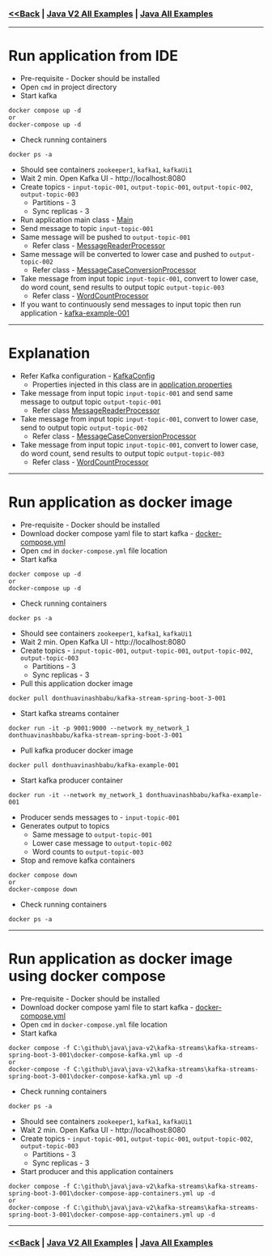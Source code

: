 ### [<<Back](../README.md) | [Java V2 All Examples](https://github.com/avinashbabudonthu/java/blob/master/java-v2/README.md) | [Java All Examples](https://github.com/avinashbabudonthu/java/blob/master/README.md)
------
# Run application from IDE
* Pre-requisite - Docker should be installed
* Open `cmd` in project directory
* Start kafka
```
docker compose up -d
or
docker-compose up -d
```
* Check running containers
```
docker ps -a
```
* Should see containers `zookeeper1`, `kafka1`, `kafkaUi1`
* Wait 2 min. Open Kafka UI - http://localhost:8080
* Create topics - `input-topic-001`, `output-topic-001`, `output-topic-002`, `output-topic-003`
  * Partitions - 3
  * Sync replicas - 3
* Run application main class - [Main](src/main/java/com/java/Main.java)
* Send message to topic `input-topic-001`
* Same message will be pushed to `output-topic-001`
  * Refer class - [MessageReaderProcessor](src/main/java/com/java/MessageReaderProcessor.java)
* Same message will be converted to lower case and pushed to `output-topic-002`
  * Refer class - [MessageCaseConversionProcessor](src/main/java/com/java/MessageCaseConversionProcessor.java)
* Take message from input topic `input-topic-001`, convert to lower case, do word count, send results to output topic `output-topic-003`
  * Refer class - [WordCountProcessor](src/main/java/com/java/WordCountProcessor.java)
* If you want to continuously send messages to input topic then run application - [kafka-example-001](../../kafka/kafka-example-001)
------
# Explanation
* Refer Kafka configuration - [KafkaConfig](src/main/java/com/java/KafkaConfig.java)
  * Properties injected in this class are in [application.properties](src/main/resources/application.properties)
* Take message from input topic `input-topic-001` and send same message to output topic `output-topic-001`
  * Refer class [MessageReaderProcessor](src/main/java/com/java/MessageReaderProcessor.java)
* Take message from input topic `input-topic-001`, convert to lower case, send to output topic `output-topic-002`
  * Refer class - [MessageCaseConversionProcessor](src/main/java/com/java/MessageCaseConversionProcessor.java)
* Take message from input topic `input-topic-001`, convert to lower case, do word count, send results to output topic `output-topic-003`
  * Refer class - [WordCountProcessor](src/main/java/com/java/WordCountProcessor.java)
------
# Run application as docker image
* Pre-requisite - Docker should be installed
* Download docker compose yaml file to start kafka - [docker-compose.yml](docker-compose-kafka.yml)
* Open `cmd` in `docker-compose.yml` file location
* Start kafka
```
docker compose up -d
or
docker-compose up -d
```
* Check running containers
```
docker ps -a
```
* Should see containers `zookeeper1`, `kafka1`, `kafkaUi1`
* Wait 2 min. Open Kafka UI - http://localhost:8080
* Create topics - `input-topic-001`, `output-topic-001`, `output-topic-002`, `output-topic-003`
  * Partitions - 3
  * Sync replicas - 3
* Pull this application docker image
```
docker pull donthuavinashbabu/kafka-stream-spring-boot-3-001
```
* Start kafka streams container
```
docker run -it -p 9001:9000 --network my_network_1 donthuavinashbabu/kafka-stream-spring-boot-3-001
```
* Pull kafka producer docker image
```
docker pull donthuavinashbabu/kafka-example-001
```
* Start kafka producer container
```
docker run -it --network my_network_1 donthuavinashbabu/kafka-example-001
```
* Producer sends messages to - `input-topic-001`
* Generates output to topics
  * Same message to `output-topic-001`
  * Lower case message to `output-topic-002`
  * Word counts to `output-topic-003`
* Stop and remove kafka containers
```
docker compose down
or
docker-compose down
```
* Check running containers
```
docker ps -a
```
------
# Run application as docker image using docker compose
* Pre-requisite - Docker should be installed
* Download docker compose yaml file to start kafka - [docker-compose.yml](docker-compose-kafka.yml)
* Open `cmd` in `docker-compose.yml` file location
* Start kafka
```
docker compose -f C:\github\java\java-v2\kafka-streams\kafka-streams-spring-boot-3-001\docker-compose-kafka.yml up -d
or
docker-compose -f C:\github\java\java-v2\kafka-streams\kafka-streams-spring-boot-3-001\docker-compose-kafka.yml up -d
```
* Check running containers
```
docker ps -a
```
* Should see containers `zookeeper1`, `kafka1`, `kafkaUi1`
* Wait 2 min. Open Kafka UI - http://localhost:8080
* Create topics - `input-topic-001`, `output-topic-001`, `output-topic-002`, `output-topic-003`
  * Partitions - 3
  * Sync replicas - 3
* Start producer and this application containers
```
docker compose -f C:\github\java\java-v2\kafka-streams\kafka-streams-spring-boot-3-001\docker-compose-app-containers.yml up -d
or
docker-compose -f C:\github\java\java-v2\kafka-streams\kafka-streams-spring-boot-3-001\docker-compose-app-containers.yml up -d
```
------
### [<<Back](../README.md) | [Java V2 All Examples](https://github.com/avinashbabudonthu/java/blob/master/java-v2/README.md) | [Java All Examples](https://github.com/avinashbabudonthu/java/blob/master/README.md)